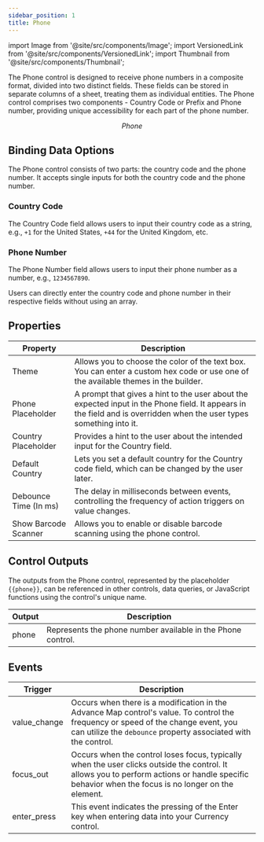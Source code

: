 ```yaml
---
sidebar_position: 1
title: Phone
---
```


import Image from '@site/src/components/Image';
import VersionedLink from '@site/src/components/VersionedLink';
import Thumbnail from '@site/src/components/Thumbnail';

The Phone control is designed to receive phone numbers in a composite format, divided into two distinct fields. These fields can be stored in separate columns of a sheet, treating them as individual entities. The Phone control comprises two components - Country Code or Prefix and Phone number, providing unique accessibility for each part of the phone number.

<figure>
  <Thumbnail src="/img/reference/controls/phone/preview.png" alt="Phone " />
  <figcaption align = "center"><i>Phone </i></figcaption>
</figure>


## Binding Data Options

The Phone control consists of two parts: the country code and the phone number. It accepts single inputs for both the country code and the phone number.

### Country Code

The Country Code field allows users to input their country code as a string, e.g., `+1` for the United States, `+44` for the United Kingdom, etc.

### Phone Number

The Phone Number field allows users to input their phone number as a number, e.g., `1234567890`.

Users can directly enter the country code and phone number in their respective fields without using an array. 

## Properties

| Property              | Description                                                                                    |
|-----------------------|------------------------------------------------------------------------------------------------|
| Theme                 | Allows you to choose the color of the text box. You can enter a custom hex code or use one of the available themes in the builder. |
| Phone Placeholder     | A prompt that gives a hint to the user about the expected input in the Phone field. It appears in the field and is overridden when the user types something into it. |
| Country Placeholder   | Provides a hint to the user about the intended input for the Country field.                    |
| Default Country       | Lets you set a default country for the Country code field, which can be changed by the user later. |
| Debounce Time (In ms) | The delay in milliseconds between events, controlling the frequency of action triggers on value changes. |
| Show Barcode Scanner  | Allows you to enable or disable barcode scanning using the phone control.                       |

## Control Outputs

The outputs from the Phone control, represented by the placeholder `{{phone}}`, can be referenced in other controls, data queries, or JavaScript functions using the control's unique name.

| Output       | Description                                                                                                  |
|--------------|--------------------------------------------------------------------------------------------------------------|
| phone    | Represents the phone number available in the Phone control.                        | 

## Events

| Trigger                   | Description                                                                             |
|--------------------------|-----------------------------------------------------------------------------------------|
| value_change                | Occurs when there is a modification in the Advance Map control's value. To control the frequency or speed of the change event, you can utilize the `debounce` property associated with the control. |
| focus_out       | Occurs when the control loses focus, typically when the user clicks outside the control. It allows you to perform actions or handle specific behavior when the focus is no longer on the element. |
| enter_press  | This event indicates the pressing of the Enter key when entering data into your Currency control.                                                                                                 |
